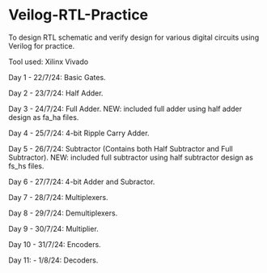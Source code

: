 # Veilog-RTL-Practice
To design RTL schematic and verify design for various digital circuits using Verilog for practice.

Tool used: Xilinx Vivado 

Day 1 - 22/7/24: Basic Gates.

Day 2 - 23/7/24: Half Adder.

Day 3 - 24/7/24: Full Adder. NEW: included full adder using half adder design as fa_ha files.

Day 4 - 25/7/24: 4-bit Ripple Carry Adder.

Day 5 - 26/7/24: Subtractor (Contains both Half Subtractor and Full Subtractor). NEW: included full subtractor using half subtractor design as fs_hs files.

Day 6 - 27/7/24: 4-bit Adder and Subractor.

Day 7 - 28/7/24: Multiplexers.

Day 8 - 29/7/24: Demultiplexers.

Day 9 - 30/7/24: Multiplier.

Day 10 - 31/7/24: Encoders.

Day 11: - 1/8/24: Decoders.
